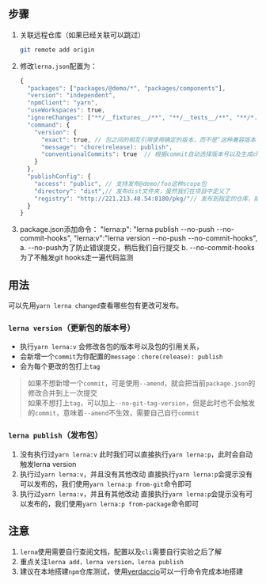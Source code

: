 ## 步骤
1. 关联远程仓库（如果已经关联可以跳过）
    ```sh
    git remote add origin
    ```
2. 修改`lerna.json`配置为：
    ```js
    {
      "packages": ["packages/@demo/*", "packages/components"],
      "version": "independent",
      "npmClient": "yarn",
      "useWorkspaces": true,
      "ignoreChanges": ["**/__fixtures__/**", "**/__tests__/**", "**/*.md", "**/example/**"],//这个配置会影响lerna version/diff/changed
      "command": {
        "version": {
          "exact": true, // 包之间的相互引用使用确定的版本，而不是^这种兼容版本
          "message": "chore(release): publish",
          "conventionalCommits": true  // 根据commit自动选择版本号以及生成changelog
        }
      },
      "publishConfig": {
        "access": "public", // 支持发布@demo/foo这种scope包
        "directory": "dist",// 发布dist文件夹，虽然我们在项目中定义了
        "registry": "http://221.213.48.54:8180/pkg/"// 发布到指定的仓库，如果不指定会默认使用当前npm镜像地址，如果npmClient设置为：yarn，则会取yarn的镜像地址
      }
    }
    ```
3. package.json添加命令：
	"lerna:p": "lerna publish --no-push --no-commit-hooks",
	"lerna:v":"lerna version --no-push --no-commit-hooks",
		a. --no-push为了防止错误提交，稍后我们自行提交
		b. --no-commit-hooks为了不触发git hooks走一遍代码监测
## 用法
可以先用`yarn lerna changed`查看哪些包有更改可发布。
### `lerna version`（更新包的版本号）
- 执行`yarn lerna:v` 会修改各包的版本号以及包的引用关系，
- 会新增一个`commit`为你配置的`message：chore(release): publish`
- 会为每个更改的包打上`tag`  
> 如果不想新增一个`commit`，可是使用`--amend`，就会把当前`package.json`的修改合并到上一次提交  
> 如果不想打上`tag`，可以加上`--no-git-tag-version`，但是此时也不会触发的`commit`，意味着`--amend`不生效，需要自己自行`commit`

### `lerna publish`（发布包）
1. 没有执行过`yarn lerna:v`
	此时我们可以直接执行`yarn lerna:p`，此时会自动触发lerna version
2. 执行过`yarn lerna:v`，并且没有其他改动
	直接执行`yarn lerna:p`会提示没有可以发布的，我们使用`yarn lerna:p from-git`命令即可
3. 执行过`yarn lerna:v`，并且有其他改动
	直接执行`yarn lerna:p`会提示没有可以发布的，我们使用`yarn lerna:p from-package`命令即可

## 注意
1. `lerna`使用需要自行查阅文档，配置以及`cli`需要自行实验之后了解
2. 重点关注`lerna add，lerna version，lerna publish`
3. 建议在本地搭建`npm`仓库测试，使用[verdaccio](https://github.com/verdaccio/verdaccio)可以一行命令完成本地搭建
